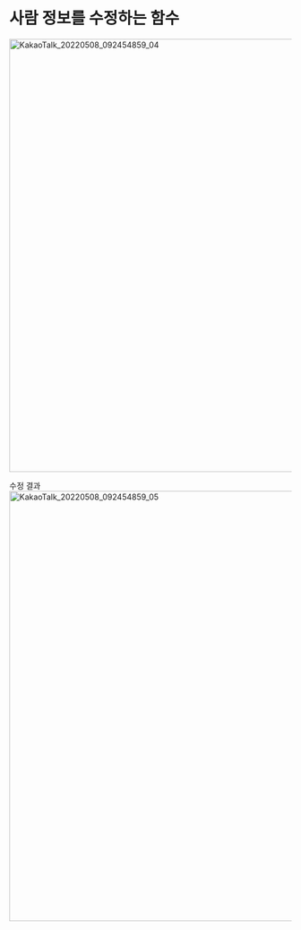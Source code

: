# 사람 정보를 수정하는 함수

<img width="774" alt="KakaoTalk_20220508_092454859_04" src="https://user-images.githubusercontent.com/100589396/167408557-2697d221-7948-49b5-a270-bdd6a8fbd28a.png">

수정 결과
<img width="769" alt="KakaoTalk_20220508_092454859_05" src="https://user-images.githubusercontent.com/100589396/167408765-8208deae-fd2d-4e2e-b488-3b4c3b58cf9f.png">
